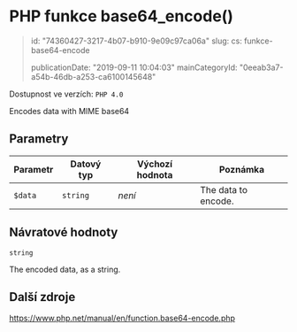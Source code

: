 PHP funkce base64_encode()
==========================

> id: "74360427-3217-4b07-b910-9e09c97ca06a"
> slug:
> 	cs: funkce-base64-encode
>
> publicationDate: "2019-09-11 10:04:03"
> mainCategoryId: "0eeab3a7-a54b-46db-a253-ca6100145648"

Dostupnost ve verzích: `PHP 4.0`

Encodes data with MIME base64


Parametry
--------------

| Parametr | Datový typ | Výchozí hodnota | Poznámka |
|-----|-----|-----|-----|
| `$data` | `string` | *není* | The data to encode. |


Návratové hodnoty
----------------

`string`

The encoded data, as a string.

Další zdroje
------------

https://www.php.net/manual/en/function.base64-encode.php
